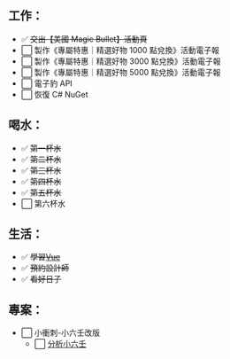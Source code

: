## 工作：

- ✅ ~~交出【美國 Magic Bullet】活動頁~~
- ⬜ 製作《專屬特惠｜精選好物 1000 點兌換》活動電子報
- ⬜ 製作《專屬特惠｜精選好物 3000 點兌換》活動電子報
- ⬜ 製作《專屬特惠｜精選好物 5000 點兌換》活動電子報
- ⬜ 電子豹 API
- ⬜ 恢復 C# NuGet

## 喝水：

- ✅ ~~第一杯水~~
- ✅ ~~第二杯水~~
- ✅ ~~第三杯水~~
- ✅ ~~第四杯水~~
- ✅ ~~第五杯水~~
- ⬜ 第六杯水

## 生活：

- ✅ ~~學習[Vue](/studyNotes/contents/vue/Vue/v-on.md)~~
- ✅ ~~預約設計師~~
- ✅ ~~看好日子~~

## 專案：

- ⬜ 小衝刺-小六壬改版
  - ⬜ [分析小六壬](/occult/小六壬/道傳小六壬.md)
